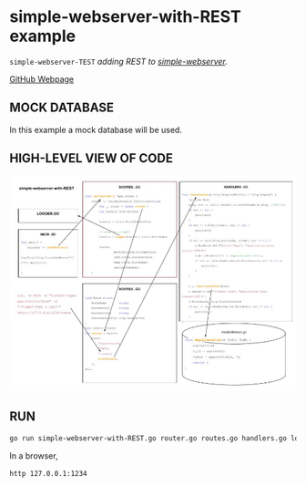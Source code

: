 # simple-webserver-with-REST example

`simple-webserver-TEST` _adding REST to
[simple-webserver](https://github.com/JeffDeCola/my-go-examples/tree/master/simple-webserver)._

[GitHub Webpage](https://jeffdecola.github.io/my-go-examples/)

## MOCK DATABASE

In this example a mock database will be used.

## HIGH-LEVEL VIEW OF CODE

![IMAGE - simple-webserver-with-REST - IMAGE](simple-webserver-with-REST.jpg)

## RUN

```bash
go run simple-webserver-with-REST.go router.go routes.go handlers.go logger.go mockdatabase.go
```

In a browser,

```bash
http 127.0.0.1:1234
```
